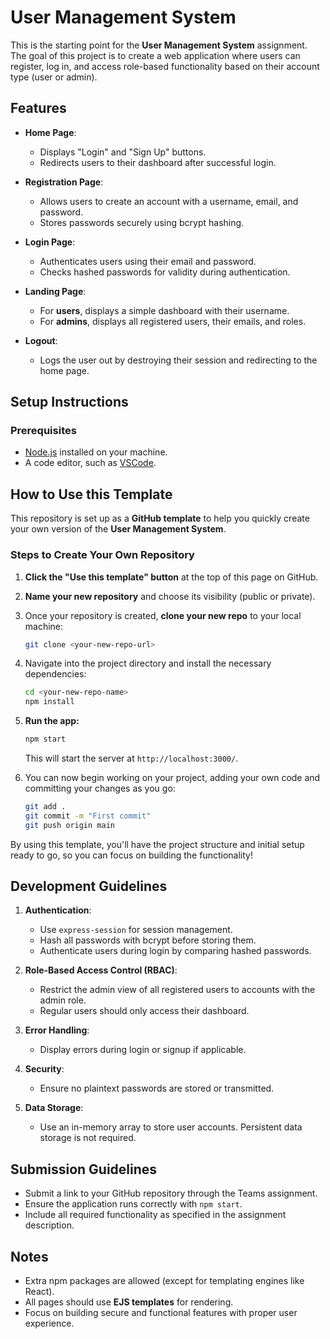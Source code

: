 # User Management System  

This is the starting point for the **User Management System** assignment. The goal of this project is to create a web application where users can register, log in, and access role-based functionality based on their account type (user or admin).

## Features  

- **Home Page**:  
  - Displays "Login" and "Sign Up" buttons.  
  - Redirects users to their dashboard after successful login.  

- **Registration Page**:  
  - Allows users to create an account with a username, email, and password.  
  - Stores passwords securely using bcrypt hashing.  

- **Login Page**:  
  - Authenticates users using their email and password.  
  - Checks hashed passwords for validity during authentication.  

- **Landing Page**:  
  - For **users**, displays a simple dashboard with their username.  
  - For **admins**, displays all registered users, their emails, and roles.  

- **Logout**:  
  - Logs the user out by destroying their session and redirecting to the home page.

## Setup Instructions  

### Prerequisites  
- [Node.js](https://nodejs.org) installed on your machine.  
- A code editor, such as [VSCode](https://code.visualstudio.com/).

## How to Use this Template  

This repository is set up as a **GitHub template** to help you quickly create your own version of the **User Management System**.  

### Steps to Create Your Own Repository  

1. **Click the "Use this template" button** at the top of this page on GitHub.  

1. **Name your new repository** and choose its visibility (public or private).  

1. Once your repository is created, **clone your new repo** to your local machine:  
    ```bash  
    git clone <your-new-repo-url>  
    ```  

1. Navigate into the project directory and install the necessary dependencies:  
    ```bash  
    cd <your-new-repo-name>  
    npm install  
    ```  

1. **Run the app:**  
    ```bash  
    npm start  
    ```  
    This will start the server at `http://localhost:3000/`.  

1. You can now begin working on your project, adding your own code and committing your changes as you go:  
    ```bash  
    git add .  
    git commit -m "First commit"  
    git push origin main  
    ```  

By using this template, you'll have the project structure and initial setup ready to go, so you can focus on building the functionality!

## Development Guidelines  

1. **Authentication**:  
   - Use `express-session` for session management.  
   - Hash all passwords with bcrypt before storing them.  
   - Authenticate users during login by comparing hashed passwords.  

2. **Role-Based Access Control (RBAC)**:  
   - Restrict the admin view of all registered users to accounts with the admin role.  
   - Regular users should only access their dashboard.  

3. **Error Handling**:  
   - Display errors during login or signup if applicable.  

4. **Security**:  
   - Ensure no plaintext passwords are stored or transmitted.  

5. **Data Storage**:  
   - Use an in-memory array to store user accounts. Persistent data storage is not required.

## Submission Guidelines  

- Submit a link to your GitHub repository through the Teams assignment.  
- Ensure the application runs correctly with `npm start`.  
- Include all required functionality as specified in the assignment description.

## Notes  

- Extra npm packages are allowed (except for templating engines like React).  
- All pages should use **EJS templates** for rendering.  
- Focus on building secure and functional features with proper user experience.  